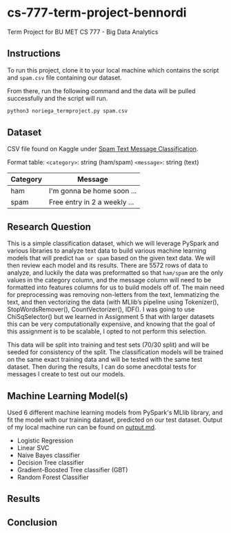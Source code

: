 # cs-777-term-project-bennordi
Term Project for BU MET CS 777 - Big Data Analytics

## Instructions
To run this project, clone it to your local machine which contains the script and `spam.csv` file containing our dataset.

From there, run the following command and the data will be pulled successfully and the script will run.
```bash
python3 noriega_termproject.py spam.csv
```

## Dataset
CSV file found on Kaggle under [Spam Text Message Classification](https://www.kaggle.com/datasets/team-ai/spam-text-message-classification).

Format table:
`<category>`: string (ham/spam)
`<message>`: string (text)

| Category    | Message                      |
| ----------- | ---------------------------- |
| ham         | I'm gonna be home soon ...   |
| spam        | Free entry in 2 a weekly ... |

## Research Question
This is a simple classification dataset, which we will leverage PySpark and various libraries to analyze text data to build various machine learning models that will predict `ham or spam` based on the given text data. We will then review each model and its results. There are 5572 rows of data to analyze, and luckily the data was preformatted so that `ham/spam` are the only values in the category column, and the message column will need to be formatted into features columns for us to build models off of. The main need for preprocessing was removing non-letters from the text, lemmatizing the text, and then vectorizing the data (with MLlib’s pipeline using Tokenizer(), StopWordsRemover(), CountVectorizer(), IDF(). I was going to use ChiSqSelector() but we learned in Assignment 5 that with larger datasets this can be very computationally expensive, and knowing that the goal of this assignment is to be scalable, I opted to not perform this selection.

This data will be split into training and test sets (70/30 split) and will be seeded for consistency of the split. The classification models will be trained on the same exact training data and will be tested with the same test dataset. Then during the results, I can do some anecdotal tests for messages I create to test out our models.

## Machine Learning Model(s)
Used 6 different machine learning models from PySpark's MLlib library, and fit the model with our training dataset, predicted on our test dataset. Output of my local machine run can be found on [output.md](output.md).

- Logistic Regression
- Linear SVC
- Naive Bayes classifier
- Decision Tree classifier
- Gradient-Boosted Tree classifier (GBT)
- Random Forest Classifier

## Results

## Conclusion

